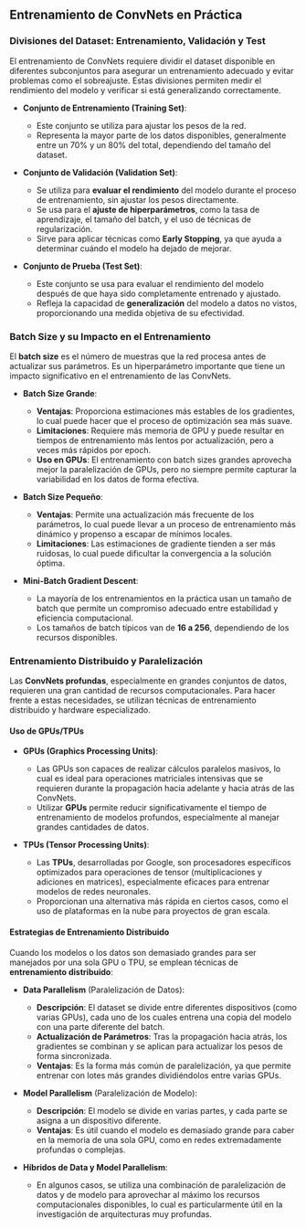 
##  Entrenamiento de ConvNets en Práctica

### Divisiones del Dataset: Entrenamiento, Validación y Test
El entrenamiento de ConvNets requiere dividir el dataset disponible en diferentes subconjuntos para asegurar un entrenamiento adecuado y evitar problemas como el sobreajuste. Estas divisiones permiten medir el rendimiento del modelo y verificar si está generalizando correctamente.

- **Conjunto de Entrenamiento (Training Set)**:
  - Este conjunto se utiliza para ajustar los pesos de la red.
  - Representa la mayor parte de los datos disponibles, generalmente entre un 70% y un 80% del total, dependiendo del tamaño del dataset.

- **Conjunto de Validación (Validation Set)**:
  - Se utiliza para **evaluar el rendimiento** del modelo durante el proceso de entrenamiento, sin ajustar los pesos directamente.
  - Se usa para el **ajuste de hiperparámetros**, como la tasa de aprendizaje, el tamaño del batch, y el uso de técnicas de regularización.
  - Sirve para aplicar técnicas como **Early Stopping**, ya que ayuda a determinar cuándo el modelo ha dejado de mejorar.

- **Conjunto de Prueba (Test Set)**:
  - Este conjunto se usa para evaluar el rendimiento del modelo después de que haya sido completamente entrenado y ajustado.
  - Refleja la capacidad de **generalización** del modelo a datos no vistos, proporcionando una medida objetiva de su efectividad.

### Batch Size y su Impacto en el Entrenamiento
El **batch size** es el número de muestras que la red procesa antes de actualizar sus parámetros. Es un hiperparámetro importante que tiene un impacto significativo en el entrenamiento de las ConvNets.

- **Batch Size Grande**:
  - **Ventajas**: Proporciona estimaciones más estables de los gradientes, lo cual puede hacer que el proceso de optimización sea más suave.
  - **Limitaciones**: Requiere más memoria de GPU y puede resultar en tiempos de entrenamiento más lentos por actualización, pero a veces más rápidos por epoch.
  - **Uso en GPUs**: El entrenamiento con batch sizes grandes aprovecha mejor la paralelización de GPUs, pero no siempre permite capturar la variabilidad en los datos de forma efectiva.

- **Batch Size Pequeño**:
  - **Ventajas**: Permite una actualización más frecuente de los parámetros, lo cual puede llevar a un proceso de entrenamiento más dinámico y propenso a escapar de mínimos locales.
  - **Limitaciones**: Las estimaciones de gradiente tienden a ser más ruidosas, lo cual puede dificultar la convergencia a la solución óptima.

- **Mini-Batch Gradient Descent**:
  - La mayoría de los entrenamientos en la práctica usan un tamaño de batch que permite un compromiso adecuado entre estabilidad y eficiencia computacional.
  - Los tamaños de batch típicos van de **16 a 256**, dependiendo de los recursos disponibles.

### Entrenamiento Distribuido y Paralelización
Las **ConvNets profundas**, especialmente en grandes conjuntos de datos, requieren una gran cantidad de recursos computacionales. Para hacer frente a estas necesidades, se utilizan técnicas de entrenamiento distribuido y hardware especializado.

#### Uso de GPUs/TPUs
- **GPUs (Graphics Processing Units)**:
  - Las GPUs son capaces de realizar cálculos paralelos masivos, lo cual es ideal para operaciones matriciales intensivas que se requieren durante la propagación hacia adelante y hacia atrás de las ConvNets.
  - Utilizar **GPUs** permite reducir significativamente el tiempo de entrenamiento de modelos profundos, especialmente al manejar grandes cantidades de datos.

- **TPUs (Tensor Processing Units)**:
  - Las **TPUs**, desarrolladas por Google, son procesadores específicos optimizados para operaciones de tensor (multiplicaciones y adiciones en matrices), especialmente eficaces para entrenar modelos de redes neuronales.
  - Proporcionan una alternativa más rápida en ciertos casos, como el uso de plataformas en la nube para proyectos de gran escala.

#### Estrategias de Entrenamiento Distribuido
Cuando los modelos o los datos son demasiado grandes para ser manejados por una sola GPU o TPU, se emplean técnicas de **entrenamiento distribuido**:

- **Data Parallelism** (Paralelización de Datos):
  - **Descripción**: El dataset se divide entre diferentes dispositivos (como varias GPUs), cada uno de los cuales entrena una copia del modelo con una parte diferente del batch.
  - **Actualización de Parámetros**: Tras la propagación hacia atrás, los gradientes se combinan y se aplican para actualizar los pesos de forma sincronizada.
  - **Ventajas**: Es la forma más común de paralelización, ya que permite entrenar con lotes más grandes dividiéndolos entre varias GPUs.

- **Model Parallelism** (Paralelización de Modelo):
  - **Descripción**: El modelo se divide en varias partes, y cada parte se asigna a un dispositivo diferente.
  - **Ventajas**: Es útil cuando el modelo es demasiado grande para caber en la memoria de una sola GPU, como en redes extremadamente profundas o complejas.
  
- **Híbridos de Data y Model Parallelism**:
  - En algunos casos, se utiliza una combinación de paralelización de datos y de modelo para aprovechar al máximo los recursos computacionales disponibles, lo cual es particularmente útil en la investigación de arquitecturas muy profundas.

